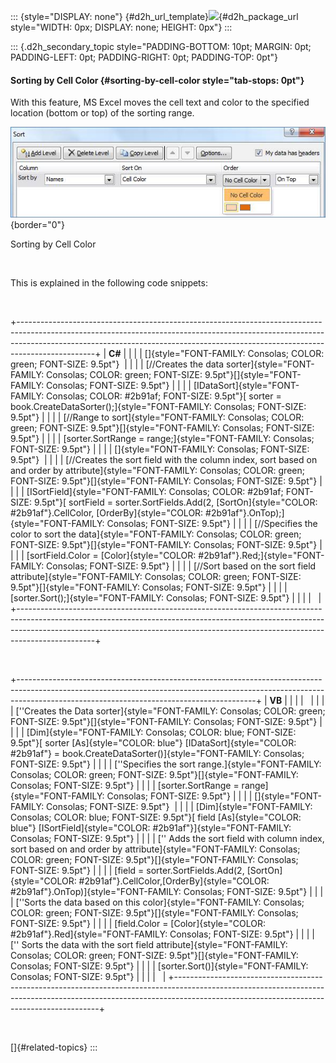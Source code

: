::: {style="DISPLAY: none"}
[](ms-xhelp:///?Id=d2h_url_template){#d2h_url_template}![](!package_url!){#d2h_package_url style="WIDTH: 0px; DISPLAY: none; HEIGHT: 0px"}
:::

::: {.d2h_secondary_topic style="PADDING-BOTTOM: 10pt; MARGIN: 0pt; PADDING-LEFT: 0pt; PADDING-RIGHT: 0pt; PADDING-TOP: 0pt"}
#### Sorting by Cell Color {#sorting-by-cell-color style="tab-stops: 0pt"}

With this feature, MS Excel moves the cell text and color to the specified location (bottom or top) of the sorting range.

![Description: C:\\Users\\sathishbabur\\Desktop\\CellColor.png](ImagesExt/image47_143.jpg){border="0"}

Sorting by Cell Color

 

This is explained in the following code snippets:

 

+-------------------------------------------------------------------------------------------------------------------------------------------------------------------------------------------------------------------------------------------------------------+
| **C#**                                                                                                                                                                                                                                                      |
|                                                                                                                                                                                                                                                             |
| []{style="FONT-FAMILY: Consolas; COLOR: green; FONT-SIZE: 9.5pt"}                                                                                                                                                                                           |
|                                                                                                                                                                                                                                                             |
| [//Creates the data sorter]{style="FONT-FAMILY: Consolas; COLOR: green; FONT-SIZE: 9.5pt"}[]{style="FONT-FAMILY: Consolas; FONT-SIZE: 9.5pt"}                                                                                                               |
|                                                                                                                                                                                                                                                             |
| [IDataSort]{style="FONT-FAMILY: Consolas; COLOR: #2b91af; FONT-SIZE: 9.5pt"}[ sorter = book.CreateDataSorter();]{style="FONT-FAMILY: Consolas; FONT-SIZE: 9.5pt"}                                                                                           |
|                                                                                                                                                                                                                                                             |
| [//Range to sort]{style="FONT-FAMILY: Consolas; COLOR: green; FONT-SIZE: 9.5pt"}[]{style="FONT-FAMILY: Consolas; FONT-SIZE: 9.5pt"}                                                                                                                         |
|                                                                                                                                                                                                                                                             |
| [sorter.SortRange = range;]{style="FONT-FAMILY: Consolas; FONT-SIZE: 9.5pt"}                                                                                                                                                                                |
|                                                                                                                                                                                                                                                             |
| []{style="FONT-FAMILY: Consolas; FONT-SIZE: 9.5pt"}                                                                                                                                                                                                         |
|                                                                                                                                                                                                                                                             |
| [//Creates the sort field with the column index, sort based on and order by attribute]{style="FONT-FAMILY: Consolas; COLOR: green; FONT-SIZE: 9.5pt"}[]{style="FONT-FAMILY: Consolas; FONT-SIZE: 9.5pt"}                                                    |
|                                                                                                                                                                                                                                                             |
| [ISortField]{style="FONT-FAMILY: Consolas; COLOR: #2b91af; FONT-SIZE: 9.5pt"}[ sortField = sorter.SortFields.Add(2, [SortOn]{style="COLOR: #2b91af"}.CellColor, [OrderBy]{style="COLOR: #2b91af"}.OnTop);]{style="FONT-FAMILY: Consolas; FONT-SIZE: 9.5pt"} |
|                                                                                                                                                                                                                                                             |
| [//Specifies the color to sort the data]{style="FONT-FAMILY: Consolas; COLOR: green; FONT-SIZE: 9.5pt"}[]{style="FONT-FAMILY: Consolas; FONT-SIZE: 9.5pt"}                                                                                                  |
|                                                                                                                                                                                                                                                             |
| [sortField.Color = [Color]{style="COLOR: #2b91af"}.Red;]{style="FONT-FAMILY: Consolas; FONT-SIZE: 9.5pt"}                                                                                                                                                   |
|                                                                                                                                                                                                                                                             |
| [//Sort based on the sort field attribute]{style="FONT-FAMILY: Consolas; COLOR: green; FONT-SIZE: 9.5pt"}[]{style="FONT-FAMILY: Consolas; FONT-SIZE: 9.5pt"}                                                                                                |
|                                                                                                                                                                                                                                                             |
| [sorter.Sort();]{style="FONT-FAMILY: Consolas; FONT-SIZE: 9.5pt"}                                                                                                                                                                                           |
|                                                                                                                                                                                                                                                             |
|                                                                                                                                                                                                                                                             |
+-------------------------------------------------------------------------------------------------------------------------------------------------------------------------------------------------------------------------------------------------------------+

 

+-----------------------------------------------------------------------------------------------------------------------------------------------------------------------------------------------------------------------+
| **VB**                                                                                                                                                                                                                |
|                                                                                                                                                                                                                       |
|                                                                                                                                                                                                                       |
|                                                                                                                                                                                                                       |
| [\'\'Creates the Data sorter]{style="FONT-FAMILY: Consolas; COLOR: green; FONT-SIZE: 9.5pt"}[]{style="FONT-FAMILY: Consolas; FONT-SIZE: 9.5pt"}                                                                       |
|                                                                                                                                                                                                                       |
| [Dim]{style="FONT-FAMILY: Consolas; COLOR: blue; FONT-SIZE: 9.5pt"}[ sorter [As]{style="COLOR: blue"} [IDataSort]{style="COLOR: #2b91af"} = book.CreateDataSorter()]{style="FONT-FAMILY: Consolas; FONT-SIZE: 9.5pt"} |
|                                                                                                                                                                                                                       |
| [\'\'Specifies the sort range.]{style="FONT-FAMILY: Consolas; COLOR: green; FONT-SIZE: 9.5pt"}[]{style="FONT-FAMILY: Consolas; FONT-SIZE: 9.5pt"}                                                                     |
|                                                                                                                                                                                                                       |
| [sorter.SortRange = range]{style="FONT-FAMILY: Consolas; FONT-SIZE: 9.5pt"}                                                                                                                                           |
|                                                                                                                                                                                                                       |
| []{style="FONT-FAMILY: Consolas; FONT-SIZE: 9.5pt"}                                                                                                                                                                   |
|                                                                                                                                                                                                                       |
| [Dim]{style="FONT-FAMILY: Consolas; COLOR: blue; FONT-SIZE: 9.5pt"}[ field [As]{style="COLOR: blue"} [ISortField]{style="COLOR: #2b91af"}]{style="FONT-FAMILY: Consolas; FONT-SIZE: 9.5pt"}                           |
|                                                                                                                                                                                                                       |
| [\'\' Adds the sort field with column index, sort based on and order by attribute]{style="FONT-FAMILY: Consolas; COLOR: green; FONT-SIZE: 9.5pt"}[]{style="FONT-FAMILY: Consolas; FONT-SIZE: 9.5pt"}                  |
|                                                                                                                                                                                                                       |
| [field = sorter.SortFields.Add(2, [SortOn]{style="COLOR: #2b91af"}.CellColor,[OrderBy]{style="COLOR: #2b91af"}.OnTop)]{style="FONT-FAMILY: Consolas; FONT-SIZE: 9.5pt"}                                               |
|                                                                                                                                                                                                                       |
| [\'\'Sorts the data based on this color]{style="FONT-FAMILY: Consolas; COLOR: green; FONT-SIZE: 9.5pt"}[]{style="FONT-FAMILY: Consolas; FONT-SIZE: 9.5pt"}                                                            |
|                                                                                                                                                                                                                       |
| [field.Color = [Color]{style="COLOR: #2b91af"}.Red]{style="FONT-FAMILY: Consolas; FONT-SIZE: 9.5pt"}                                                                                                                  |
|                                                                                                                                                                                                                       |
| [\'\' Sorts the data with the sort field attribute]{style="FONT-FAMILY: Consolas; COLOR: green; FONT-SIZE: 9.5pt"}[]{style="FONT-FAMILY: Consolas; FONT-SIZE: 9.5pt"}                                                 |
|                                                                                                                                                                                                                       |
| [sorter.Sort()]{style="FONT-FAMILY: Consolas; FONT-SIZE: 9.5pt"}                                                                                                                                                      |
|                                                                                                                                                                                                                       |
|                                                                                                                                                                                                                       |
+-----------------------------------------------------------------------------------------------------------------------------------------------------------------------------------------------------------------------+

 

[]{#related-topics}
:::

